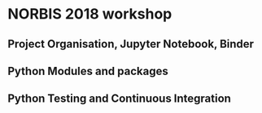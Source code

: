 # NORBIS 2018 workshop

## Project Organisation, Jupyter Notebook, Binder

## Python Modules and packages

## Python Testing and Continuous Integration